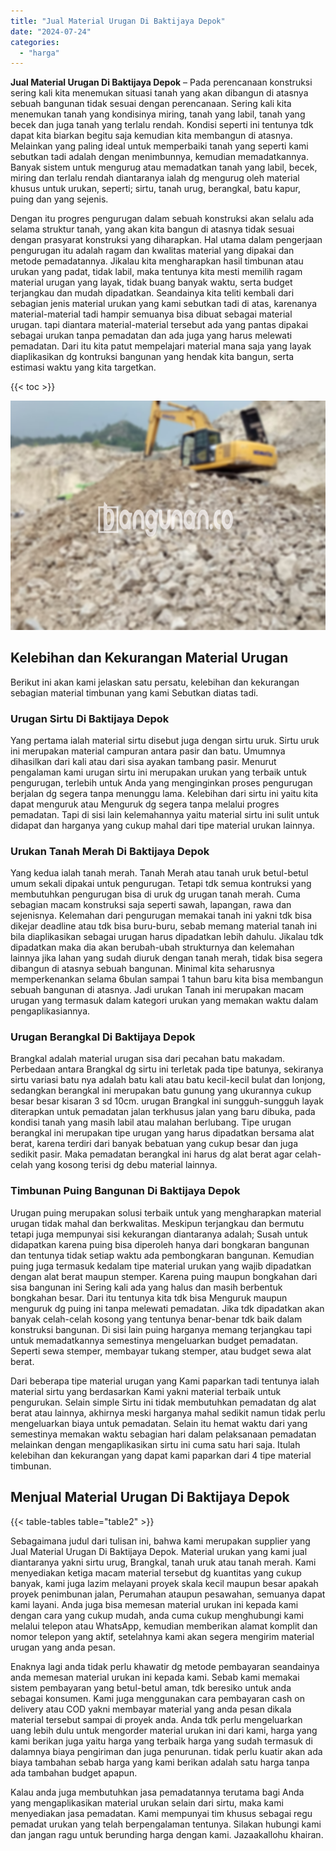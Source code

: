 ```yaml
---
title: "Jual Material Urugan Di Baktijaya Depok"
date: "2024-07-24"
categories: 
  - "harga"
---
```


**Jual Material Urugan Di Baktijaya Depok** – Pada perencanaan konstruksi sering kali kita menemukan situasi tanah yang akan dibangun di atasnya sebuah bangunan tidak sesuai dengan perencanaan. Sering kali kita menemukan tanah yang kondisinya miring, tanah yang labil, tanah yang becek dan juga tanah yang terlalu rendah. Kondisi seperti ini tentunya tdk dapat kita biarkan begitu saja kemudian kita membangun di atasnya. Melainkan yang paling ideal untuk memperbaiki tanah yang seperti kami sebutkan tadi adalah dengan menimbunnya, kemudian memadatkannya. Banyak sistem untuk mengurug atau memadatkan tanah yang labil, becek, miring dan terlalu rendah diantaranya ialah dg mengurug oleh material khusus untuk urukan, seperti; sirtu, tanah urug, berangkal, batu kapur, puing dan yang sejenis.

Dengan itu progres pengurugan dalam sebuah konstruksi akan selalu ada selama struktur tanah, yang akan kita bangun di atasnya tidak sesuai dengan prasyarat konstruksi yang diharapkan. Hal utama dalam pengerjaan pengurugan itu adalah ragam dan kwalitas material yang dipakai dan metode pemadatannya. Jikalau kita mengharapkan hasil timbunan atau urukan yang padat, tidak labil, maka tentunya kita mesti memilih ragam material urugan yang layak, tidak buang banyak waktu, serta budget terjangkau dan mudah dipadatkan. Seandainya kita teliti kembali dari sebagian jenis material urukan yang kami sebutkan tadi di atas, karenanya material-material tadi hampir semuanya bisa dibuat sebagai material urugan. tapi diantara material-material tersebut ada yang pantas dipakai sebagai urukan tanpa pemadatan dan ada juga yang harus melewati pemadatan. Dari itu kita patut mempelajari material mana saja yang layak diaplikasikan dg kontruksi bangunan yang hendak kita bangun, serta estimasi waktu yang kita targetkan.

{{< toc >}}

![Jual Material Urugan Di Baktijaya Depok](/images/jual-urugan-35.png)

## Kelebihan dan Kekurangan Material Urugan

Berikut ini akan kami jelaskan satu persatu, kelebihan dan kekurangan sebagian material timbunan yang kami Sebutkan diatas tadi.

### Urugan Sirtu Di Baktijaya Depok

Yang pertama ialah material sirtu disebut juga dengan sirtu uruk. Sirtu uruk ini merupakan material campuran antara pasir dan batu. Umumnya dihasilkan dari kali atau dari sisa ayakan tambang pasir. Menurut pengalaman kami urugan sirtu ini merupakan urukan yang terbaik untuk pengurugan, terlebih untuk Anda yang menginginkan proses pengurugan berjalan dg segera tanpa menunggu lama. Kelebihan dari sirtu ini yaitu kita dapat menguruk atau Menguruk dg segera tanpa melalui progres pemadatan. Tapi di sisi lain kelemahannya yaitu material sirtu ini sulit untuk didapat dan harganya yang cukup mahal dari tipe material urukan lainnya.

### Urukan Tanah Merah Di Baktijaya Depok

Yang kedua ialah tanah merah. Tanah Merah atau tanah uruk betul-betul umum sekali dipakai untuk pengurugan. Tetapi tdk semua kontruksi yang membutuhkan pengurugan bisa di uruk dg urugan tanah merah. Cuma sebagian macam konstruksi saja seperti sawah, lapangan, rawa dan sejenisnya. Kelemahan dari pengurugan memakai tanah ini yakni tdk bisa dikejar deadline atau tdk bisa buru-buru, sebab memang material tanah ini bila diaplikasikan sebagai urugan harus dipadatkan lebih dahulu. Jikalau tdk dipadatkan maka dia akan berubah-ubah strukturnya dan kelemahan lainnya jika lahan yang sudah diuruk dengan tanah merah, tidak bisa segera dibangun di atasnya sebuah bangunan. Minimal kita seharusnya memperkenankan selama 6bulan sampai 1 tahun baru kita bisa membangun sebuah bangunan di atasnya. Jadi urukan Tanah ini merupakan macam urugan yang termasuk dalam kategori urukan yang memakan waktu dalam pengaplikasiannya.

### Urugan Berangkal Di Baktijaya Depok

Brangkal adalah material urugan sisa dari pecahan batu makadam. Perbedaan antara Brangkal dg sirtu ini terletak pada tipe batunya, sekiranya sirtu variasi batu nya adalah batu kali atau batu kecil-kecil bulat dan lonjong, sedangkan berangkal ini merupakan batu gunung yang ukurannya cukup besar besar kisaran 3 sd 10cm. urugan Brangkal ini sungguh-sungguh layak diterapkan untuk pemadatan jalan terkhusus jalan yang baru dibuka, pada kondisi tanah yang masih labil atau malahan berlubang. Tipe urugan berangkal ini merupakan tipe urugan yang harus dipadatkan bersama alat berat, karena terdiri dari banyak bebatuan yang cukup besar dan juga sedikit pasir. Maka pemadatan berangkal ini harus dg alat berat agar celah-celah yang kosong terisi dg debu material lainnya.

### Timbunan Puing Bangunan Di Baktijaya Depok

Urugan puing merupakan solusi terbaik untuk yang mengharapkan material urugan tidak mahal dan berkwalitas. Meskipun terjangkau dan bermutu tetapi juga mempunyai sisi kekurangan diantaranya adalah; Susah untuk didapatkan karena puing bisa diperoleh hanya dari bongkaran bangunan dan tentunya tidak setiap waktu ada pembongkaran bangunan. Kemudian puing juga termasuk kedalam tipe material urukan yang wajib dipadatkan dengan alat berat maupun stemper. Karena puing maupun bongkahan dari sisa bangunan ini Sering kali ada yang halus dan masih berbentuk bongkahan besar. Dari itu tentunya kita tdk bisa Menguruk maupun menguruk dg puing ini tanpa melewati pemadatan. Jika tdk dipadatkan akan banyak celah-celah kosong yang tentunya benar-benar tdk baik dalam konstruksi bangunan. Di sisi lain puing harganya memang terjangkau tapi untuk memadatkannya semestinya mengeluarkan budget pemadatan. Seperti sewa stemper, membayar tukang stemper, atau budget sewa alat berat.

Dari beberapa tipe material urugan yang Kami paparkan tadi tentunya ialah material sirtu yang berdasarkan Kami yakni material terbaik untuk pengurukan. Selain simple Sirtu ini tidak membutuhkan pemadatan dg alat berat atau lainnya, akhirnya meski harganya mahal sedikit namun tidak perlu mengeluarkan biaya untuk pemadatan. Selain itu hemat waktu dari yang semestinya memakan waktu sebagian hari dalam pelaksanaan pemadatan melainkan dengan mengaplikasikan sirtu ini cuma satu hari saja. Itulah kelebihan dan kekurangan yang dapat kami paparkan dari 4 tipe material timbunan.

## Menjual Material Urugan Di Baktijaya Depok

{{< table-tables table="table2" >}}

Sebagaimana judul dari tulisan ini, bahwa kami merupakan supplier yang Jual Material Urugan Di Baktijaya Depok. Material urukan yang kami jual diantaranya yakni sirtu urug, Brangkal, tanah uruk atau tanah merah. Kami menyediakan ketiga macam material tersebut dg kuantitas yang cukup banyak, kami juga lazim melayani proyek skala kecil maupun besar apakah proyek penimbunan jalan, Perumahan ataupun pesawahan, semuanya dapat kami layani. Anda juga bisa memesan material urukan ini kepada kami dengan cara yang cukup mudah, anda cuma cukup menghubungi kami melalui telepon atau WhatsApp, kemudian memberikan alamat komplit dan nomor telepon yang aktif, setelahnya kami akan segera mengirim material urugan yang anda pesan.

Enaknya lagi anda tidak perlu khawatir dg metode pembayaran seandainya anda memesan material urukan ini kepada kami. Sebab kami memakai sistem pembayaran yang betul-betul aman, tdk beresiko untuk anda sebagai konsumen. Kami juga menggunakan cara pembayaran cash on delivery atau COD yakni membayar material yang anda pesan dikala material tersebut sampai di proyek anda. Anda tdk perlu mengeluarkan uang lebih dulu untuk mengorder material urukan ini dari kami, harga yang kami berikan juga yaitu harga yang terbaik harga yang sudah termasuk di dalamnya biaya pengiriman dan juga penurunan. tidak perlu kuatir akan ada biaya tambahan sebab harga yang kami berikan adalah satu harga tanpa ada tambahan budget apapun.

Kalau anda juga membutuhkan jasa pemadatannya terutama bagi Anda yang mengaplikasikan material urukan selain dari sirtu, maka kami menyediakan jasa pemadatan. Kami mempunyai tim khusus sebagai regu pemadat urukan yang telah berpengalaman tentunya. Silakan hubungi kami dan jangan ragu untuk berunding harga dengan kami. Jazaakallohu khairan.
